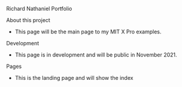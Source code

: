 Richard Nathaniel Portfolio

About this project
- This page will be the main page to my MIT X Pro examples. 

Development
- This page is in development and will be public in November 2021.

Pages
- This is the landing page and will show the index

